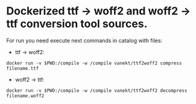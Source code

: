 # Dockerized ttf -> woff2 and woff2 -> ttf conversion tool sources.

For run you need execute next commands in catalog with files:
- ttf -> woff2:

```
docker run -v $PWD:/compile -w /compile vanekt/ttf2woff2 compress filename.ttf
```

- woff2 -> ttf:

```
docker run -v $PWD:/compile -w /compile vanekt/ttf2woff2 decompress filename.woff2
```
